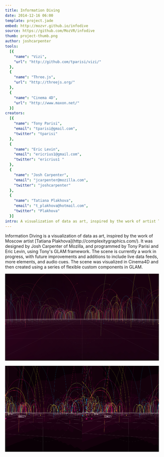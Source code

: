 ```yaml
---
title: Information Diving
date: 2014-12-16 06:00
template: project.jade
embed: http://mozvr.github.io/infodive
source: https://github.com/MozVR/infodive
thumb: project-thumb.png
author: joshcarpenter
tools:
  [{
    "name": "Vizi",
    "url": "http://github.com/tparisi/vizi/"
  },
  {
    "name": "Three.js",
    "url": "http://threejs.org/"
  },
  {
    "name": "Cinema 4D",
    "url": "http://www.maxon.net/"
  }]
creators:
  [{
    "name": "Tony Parisi",
    "email": "tparisi@gmail.com",
    "twitter": "tparisi"
  },
  {
    "name": "Eric Levin",
    "email": "ericrius1@gmail.com",
    "twitter": "ericrius1 "
  },
  {
    "name": "Josh Carpenter",
    "email": "jcarpenter@mozilla.com",
    "twitter": "joshcarpenter"
  },
  {
    "name": "Tatiana Plakhova",
    "email": "t_plakhova@hotmail.com",
    "twitter": "Plakhova"
  }]
intro: A visualization of data as art, inspired by the work of artist Tatiana Plakhova and built using the Vizi framework.
---
```


<p class="intro h2">Information Diving is a visualization of data as art, inspired by the work of Moscow artist [Tatiana Plakhova](http://complexitygraphics.com/). It was designed by Josh Carpenter of Mozilla, and programmed by Tony Parisi and Eric Levin, using Tony's GLAM framework. The scene is currently a work in progress, with future improvements and additions to include live data feeds, more elements, and audio cues. The scene was  visualized in Cinema4D and then created using a series of flexible custom components in GLAM.</p>

![Screenshot of Information Diving](infodive-1.jpg)

![Screenshot of Information Diving](infodive-screencap-1.gif)